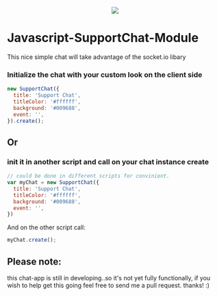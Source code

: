 <p align="center"><img src="https://s3.postimg.org/cmp7ymz2b/chat.jpg"></p>

# Javascript-SupportChat-Module
This nice simple chat will take advantage of the socket.io libary

### Initialize the chat with your custom look on the client side
```javascript
new SupportChat({
  title: 'Support Chat',
  titleColor: '#ffffff',
  background: '#009688',
  event: '',
}).create();
```
## Or
### init it in another script and call on your chat instance create
```javascript
// could be done in different scripts for convinient.
var myChat = new SupportChat({
  title: 'Support Chat',
  titleColor: '#ffffff',
  background: '#009688',
  event: '',
})
```
And on the other script call:
```javascript
myChat.create();
```

## Please note: 
this chat-app is still in developing..so it's not yet fully functionally, if you wish to help get this going feel free to send me a pull request. thanks! :)
